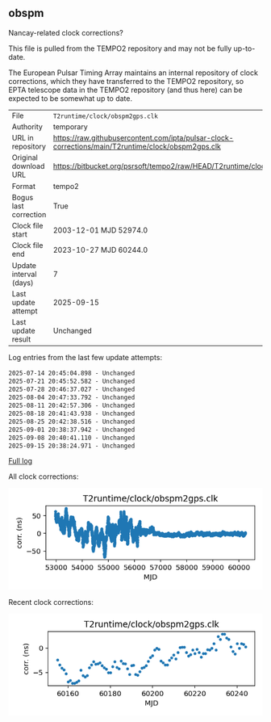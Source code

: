 
## obspm

Nancay-related clock corrections?

This file is pulled from the TEMPO2 repository and may not be fully
up-to-date.

The European Pulsar Timing Array maintains an internal repository
of clock corrections, which they have transferred to the TEMPO2
repository, so  EPTA telescope data in the TEMPO2 repository (and
thus here) can be expected to be somewhat up to date.

|     |     |
|:--- |:--- |
| File | `T2runtime/clock/obspm2gps.clk` |
| Authority | temporary |
| URL in repository | <https://raw.githubusercontent.com/ipta/pulsar-clock-corrections/main/T2runtime/clock/obspm2gps.clk> |
| Original download URL | <https://bitbucket.org/psrsoft/tempo2/raw/HEAD/T2runtime/clock/obspm2gps.clk> |
| Format | tempo2 |
| Bogus last correction | True |
| Clock file start | 2003-12-01 MJD 52974.0 |
| Clock file end | 2023-10-27 MJD 60244.0 |
| Update interval (days) | 7 |
| Last update attempt | 2025-09-15 |
| Last update result | Unchanged |

Log entries from the last few update attempts:
```
2025-07-14 20:45:04.898 - Unchanged
2025-07-21 20:45:52.582 - Unchanged
2025-07-28 20:46:37.027 - Unchanged
2025-08-04 20:47:33.792 - Unchanged
2025-08-11 20:42:57.306 - Unchanged
2025-08-18 20:41:43.938 - Unchanged
2025-08-25 20:42:38.516 - Unchanged
2025-09-01 20:38:37.942 - Unchanged
2025-09-08 20:40:41.110 - Unchanged
2025-09-15 20:38:24.971 - Unchanged
```
[Full log](https://raw.githubusercontent.com/ipta/pulsar-clock-corrections/main/log/T2runtime/clock/obspm2gps.clk.log)


All clock corrections:

![plot of all clock corrections](obspm2gps.clk.png "All corrections")

Recent clock corrections:

![plot of recent clock corrections](obspm2gps.clk.short.png "Recent corrections")

